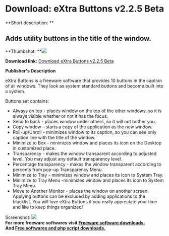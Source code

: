 # Download: eXtra Buttons v2.2.5 Beta

**Short description: **

## Adds utility buttons in the title of the window.

  
**Thumbshot: **![](http://www.freewarefiles.com/screenshot/extrabuttons_md.jpg)   
  
**Download link:** [Download eXtra Buttons v2.2.5 Beta](http://freesoftwares.boysofts.com/EXtra-Buttons_program_66744.html)  
  

**Publisher's Description**  
  

eXtra Buttons is a freeware software that provides 10 buttons in the caption
of all windows. They look as system standard buttons and become built into a
system.

Buttons set contains:

  * Always on top - places window on the top of the other windows, so it is always visible whether or not it has the focus. 
  * Send to back - places window under others, so it will not bother you. 
  * Copy window - starts a copy of the application as the new window. 
  * Roll-up/Unroll - minimizes window to its caption, so you can see only caption line with the title of the window. 
  * Minimize to Box - minimizes window and places its icon on the Desktop in customized place. 
  * Transparency - makes the window transparent according to adjusted level. You may adjust any default transparency level. 
  * Percentage transparency - makes the window transparent according to percents from pop-up Transparency Menu. 
  * Minimize to Tray - minimizes window and places its icon to System Tray. 
  * Minimize to Tray Menu -minimizes window and places its icon to System Tray Menu. 
  * Move to Another Monitor - places the window on another screen. 
Applying buttons can be excluded by adding applications to the blacklist. You
will love eXtra Buttons if you really appreciate your time and like to keep
things organized!

  
  
Screenshot: ![](http://www.freewarefiles.com/screenshot/extrabuttons.jpg)  
**For more freeware softwares visit [Freeware software downloads.](http://freesoftwares.boysofts.com/)**   
**And [Free softwares and php script downloads.](http://www.boysofts.com/)**

